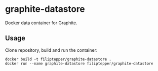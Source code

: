 # graphite-datastore

Docker data container for Graphite.

## Usage

Clone repository, build and run the container:

    docker build -t filiptepper/graphite-datastore .
    docker run --name graphite-datastore filiptepper/graphite-datastore
